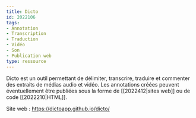 ```yaml
---
title: Dicto
id: 2022106
tags:
- Annotation
- Transcription
- Traduction
- Vidéo
- Son
- Publication web
type: ressource
---
```


Dicto est un outil permettant de délimiter, transcrire, traduire et commenter des extraits de médias audio et vidéo. Les annotations créées peuvent éventuellement être publiées sous la forme de [[2022412|sites web]] ou de code [[2022210|HTML]].

Site web : <https://dictoapp.github.io/dicto/>


